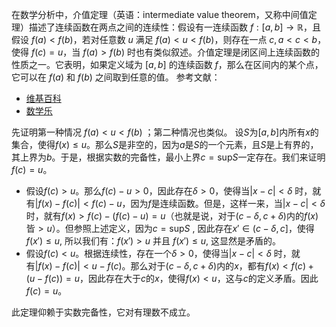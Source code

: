 
在数学分析中，介值定理（英语：intermediate value theorem，又称中间值定理）描述了连续函数在两点之间的连续性：假设有一连续函数 $f: [a, b] \rightarrow \mathbb{R}$，且假设 $f(a) < f(b)$，若对任意数 $u$ 满足 $f(a) < u < f(b)$，则存在一点 $c, a < c < b$，使得 $f(c) = u$，当 $f(a) > f(b)$ 时也有类似叙述。介值定理是闭区间上连续函数的性质之一。它表明，如果定义域为 $[a, b]$ 的连续函数 $f$，那么在区间内的某个点，它可以在 $f(a)$ 和 $f(b)$ 之间取到任意的值。
参考文献：
- [维基百科](https://zh.wikipedia.org/zh-hans/%E4%BB%8B%E5%80%BC%E5%AE%9A%E7%90%86)
- [数学乐](https://www.shuxuele.com/algebra/intermediate-value-theorem.html)


先证明第一种情况 $f(a)<u<f(b)$ ；第二种情况也类似。
设$S$为$[a,b]$内所有$x$的集合，使得$f(x)\leqslant u$。那么$S$是非空的，因为$a$是$S$的一个元素，且$S$是上有界的，其上界为$b$。于是，根据实数的完备性，最小上界$c={\mathrm  {sup}} S$一定存在。我们来证明$f(c)=u$。

- 假设$f(c)>u$。那么$f(c)-u>0$，因此存在$\delta >0$，使得当$\left|x-c\right|<\delta$ 时，就有$\left|f(x)-f(c)\right|<f(c)-u$，因为$f$是连续函数。但是，这样一来，当$\left|x-c\right|<\delta$ 时，就有$f(x)>f(c)-(f(c)-u)=u$（也就是说，对于$(c-\delta ,c+\delta )$内的$f(x)$皆${\displaystyle >u}$）。但参照上述定义，因为${\displaystyle c=\mathrm {sup} S}$ , 因此存在${\displaystyle x'\in (c-\delta ,c]}$，使得${\displaystyle f(x')\leqslant u}$, 所以我们有：${\displaystyle f(x')>u}$ 并且 ${\displaystyle f(x')\leqslant u}$, 这显然是矛盾的。
- 假设$f(c)<u$。根据连续性，存在一个$\delta >0$，使得当$\left|x-c\right|<\delta$ 时，就有$\left|f(x)-f(c)\right|<u-f(c)$。那么对于$(c-\delta ,c+\delta )$内的$x$，都有$f(x)<f(c)+(u-f(c))=u$，因此存在大于$c$的$x$，使得$f(x)<u$，这与$c$的定义矛盾。因此$f(c)=u$。

此定理仰赖于实数完备性，它对有理数不成立。

